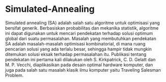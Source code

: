 # Simulated-Annealing
Simulated annealing (SA) adalah salah satu algoritme untuk optimisasi yang bersifat generik. Berbasiskan probabilitas dan mekanika statistik, algoritme ini dapat digunakan untuk mencari pendekatan terhadap solusi optimum global dari suatu permasalahan. Masalah yang membutuhkan pendekatan SA adalah masalah-masalah optimisasi kombinatorial, di mana ruang pencarian solusi yang ada terlalu besar, sehingga hampir tidak mungkin ditemukan solusi eksak terhadap permasalahan itu. Publikasi tentang pendekatan ini pertama kali dilakukan oleh S. Kirkpatrick, C. D. Gelatt dan M. P. Vecchi, diaplikasikan pada desain optimal hardware komputer, dan juga pada salah satu masalah klasik ilmu komputer yaitu Traveling Salesman Problem.
